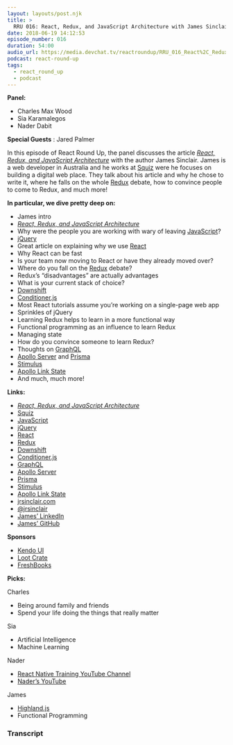 ```yaml
---
layout: layouts/post.njk
title: >
  RRU 016: React, Redux, and JavaScript Architecture with James Sinclair
date: 2018-06-19 14:12:53
episode_number: 016
duration: 54:00
audio_url: https://media.devchat.tv/reactroundup/RRU_016_React%2C_Redux%2C_and_JavaScript_Architecture_with_James_Sinclair.mp3
podcast: react-round-up
tags:
  - react_round_up
  - podcast
---
```


**Panel:**

- Charles Max Wood
- Sia Karamalegos
- Nader Dabit

**Special Guests** : Jared Palmer

In this episode of React Round Up, the panel discusses the article [_React, Redux, and JavaScript Architecture_](https://jrsinclair.com/articles/2018/react-redux-javascript-architecture/) with the author James Sinclair. James is a web developer in Australia and he works at [Squiz](https://www.squiz.net/) were he focuses on building a digital web place. They talk about his article and why he chose to write it, where he falls on the whole [Redux](https://redux.js.org/) debate, how to convince people to come to Redux, and much more!

**In particular, we dive pretty deep on:**

- James intro
- [_React, Redux, and JavaScript Architecture_](https://jrsinclair.com/articles/2018/react-redux-javascript-architecture/)
- Why were the people you are working with wary of leaving [JavaScript](https://www.javascript.com/)?
- [jQuery](https://jquery.com/)
- Great article on explaining why we use [React](https://reactjs.org/)
- Why React can be fast
- Is your team now moving to React or have they already moved over?
- Where do you fall on the [Redux](https://redux.js.org/) debate?
- Redux’s “disadvantages” are actually advantages
- What is your current stack of choice?
- [Downshift](http://downshift.netlify.com/?selectedKind=Examples&selectedStory=basic&full=0&addons=1&stories=1&panelRight=0)
- [Conditioner.js](https://github.com/rikschennink/conditioner)
- Most React tutorials assume you’re working on a single-page web app
- Sprinkles of jQuery
- Learning Redux helps to learn in a more functional way
- Functional programming as an influence to learn Redux
- Managing state
- How do you convince someone to learn Redux?
- Thoughts on [GraphQL](https://graphql.org/)
- [Apollo Server](https://github.com/apollographql/apollo-server) and [Prisma](https://www.prisma.io/)
- [Stimulus](https://github.com/stimulusjs/stimulus)
- [Apollo Link State](https://www.apollographql.com/docs/link/links/state.html)
- And much, much more!

**Links:**

- [_React, Redux, and JavaScript Architecture_](https://jrsinclair.com/articles/2018/react-redux-javascript-architecture/)
- [Squiz](https://www.squiz.net/)
- [JavaScript](https://www.javascript.com/)
- [jQuery](https://jquery.com/)
- [React](https://reactjs.org/)
- [Redux](https://redux.js.org/)
- [Downshift](http://downshift.netlify.com/?selectedKind=Examples&selectedStory=basic&full=0&addons=1&stories=1&panelRight=0)
- [Conditioner.js](https://github.com/rikschennink/conditioner)
- [GraphQL](https://graphql.org/)
- [Apollo Server](https://github.com/apollographql/apollo-server)
- [Prisma](https://www.prisma.io/)
- [Stimulus](https://github.com/stimulusjs/stimulus)
- [Apollo Link State](https://www.apollographql.com/docs/link/links/state.html)
- [jrsinclair.com](https://jrsinclair.com/)
- [@jrsinclair](https://twitter.com/jrsinclair)
- [James’ LinkedIn](https://www.linkedin.com/in/jrsinclair/)
- [James’ GitHub](https://github.com/jrsinclair)

**Sponsors**

- [Kendo UI](https://www.telerik.com/kendo-angular-ui/?utm_medium=cpm&utm_source=adventuresinng&utm_campaign=dt-kendo-ang2-nov16&utm_content=audio)
- [Loot Crate](https://www.lootcrate.com/)
- [FreshBooks](https://www.freshbooks.com/invoice?ref=11731&utm_source=pbm&utm_medium=affiliate-program&utm_influencer=419364&utm_campaign=podcast-influencers)

**Picks:**

Charles

- Being around family and friends
- Spend your life doing the things that really matter

Sia

- Artificial Intelligence
- Machine Learning

Nader

- [React Native Training YouTube Channel](https://www.youtube.com/channel/UC8ivCOllOAo7MfPT9k3Hs-Q)
- [Nader’s YouTube](https://www.youtube.com/user/boyindasouth)

James

- [Highland.js](https://highlandjs.org/)
- Functional Programming

### Transcript
